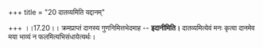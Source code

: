 +++
title = "20 दातव्यमिति यद्दानम्"

+++
।।17.20।। क्रमप्राप्तं दानस्य गुणनिमित्तभेदमाह -- **इदानीमिति।**
दातव्यमित्येवं मनः कृत्वा दानमेव मया भाव्यं न फलमित्यभिसंधायेत्यर्थः।
